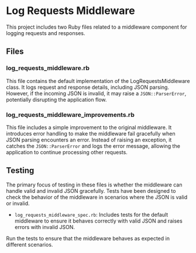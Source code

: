 # Log Requests Middleware

This project includes two Ruby files related to a middleware component for logging requests and responses.

## Files

### log_requests_middleware.rb

This file contains the default implementation of the LogRequestsMiddleware class. It logs request and response details, including JSON parsing. However, if the incoming JSON is invalid, it may raise a `JSON::ParserError`, potentially disrupting the application flow.

### log_requests_middleware_improvements.rb

This file includes a simple improvement to the original middleware. It introduces error handling to make the middleware fail gracefully when JSON parsing encounters an error. Instead of raising an exception, it catches the `JSON::ParserError` and logs the error message, allowing the application to continue processing other requests.

## Testing

The primary focus of testing in these files is whether the middleware can handle valid and invalid JSON gracefully. Tests have been designed to check the behavior of the middleware in scenarios where the JSON is valid or invalid.

- `log_requests_middleware_spec.rb`: Includes tests for the default middleware to ensure it behaves correctly with valid JSON and raises errors with invalid JSON.

Run the tests to ensure that the middleware behaves as expected in different scenarios.
